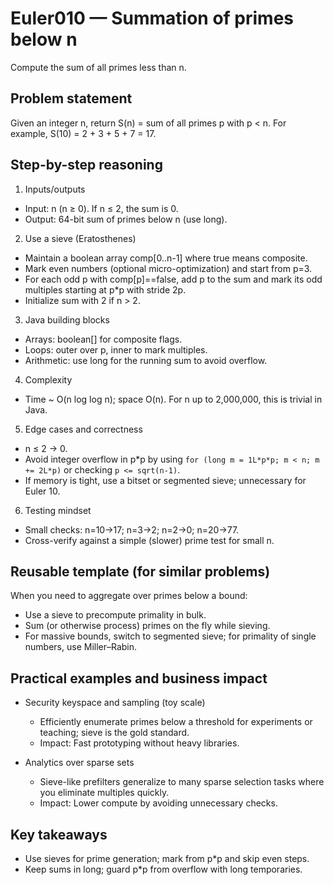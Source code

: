 # Euler010 — Summation of primes below n

Compute the sum of all primes less than n.

## Problem statement

Given an integer n, return S(n) = sum of all primes p with p < n. For example, S(10) = 2 + 3 + 5 + 7 = 17.

## Step-by-step reasoning

1) Inputs/outputs
- Input: n (n ≥ 0). If n ≤ 2, the sum is 0.
- Output: 64-bit sum of primes below n (use long).

2) Use a sieve (Eratosthenes)
- Maintain a boolean array comp[0..n-1] where true means composite.
- Mark even numbers (optional micro-optimization) and start from p=3.
- For each odd p with comp[p]==false, add p to the sum and mark its odd multiples starting at p*p with stride 2p.
- Initialize sum with 2 if n > 2.

3) Java building blocks
- Arrays: boolean[] for composite flags.
- Loops: outer over p, inner to mark multiples.
- Arithmetic: use long for the running sum to avoid overflow.

4) Complexity
- Time ~ O(n log log n); space O(n). For n up to 2,000,000, this is trivial in Java.

5) Edge cases and correctness
- n ≤ 2 → 0.
- Avoid integer overflow in p*p by using `for (long m = 1L*p*p; m < n; m += 2L*p)` or checking `p <= sqrt(n-1)`.
- If memory is tight, use a bitset or segmented sieve; unnecessary for Euler 10.

6) Testing mindset
- Small checks: n=10→17; n=3→2; n=2→0; n=20→77.
- Cross-verify against a simple (slower) prime test for small n.

## Reusable template (for similar problems)

When you need to aggregate over primes below a bound:
- Use a sieve to precompute primality in bulk.
- Sum (or otherwise process) primes on the fly while sieving.
- For massive bounds, switch to segmented sieve; for primality of single numbers, use Miller–Rabin.

## Practical examples and business impact

- Security keyspace and sampling (toy scale)
  - Efficiently enumerate primes below a threshold for experiments or teaching; sieve is the gold standard.
  - Impact: Fast prototyping without heavy libraries.

- Analytics over sparse sets
  - Sieve-like prefilters generalize to many sparse selection tasks where you eliminate multiples quickly.
  - Impact: Lower compute by avoiding unnecessary checks.

## Key takeaways

- Use sieves for prime generation; mark from p*p and skip even steps.
- Keep sums in long; guard p*p from overflow with long temporaries.
